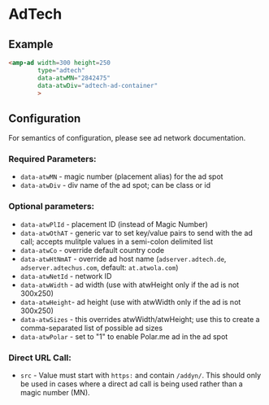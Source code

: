 <!---
Copyright 2015 The AMP HTML Authors. All Rights Reserved.

Licensed under the Apache License, Version 2.0 (the "License");
you may not use this file except in compliance with the License.
You may obtain a copy of the License at

      http://www.apache.org/licenses/LICENSE-2.0

Unless required by applicable law or agreed to in writing, software
distributed under the License is distributed on an "AS-IS" BASIS,
WITHOUT WARRANTIES OR CONDITIONS OF ANY KIND, either express or implied.
See the License for the specific language governing permissions and
limitations under the License.
-->

# AdTech

## Example

```html
<amp-ad width=300 height=250
        type="adtech"
        data-atwMN="2842475"
        data-atwDiv="adtech-ad-container"
        >
```

## Configuration
For semantics of configuration, please see ad network documentation.

### Required Parameters:
* `data-atwMN` - magic number (placement alias) for the ad spot
* `data-atwDiv` - div name of the ad spot; can be class or id

### Optional parameters:
* `data-atwPlId` - placement ID (instead of Magic Number)
* `data-atwOthAT` - generic var to set key/value pairs to send with the ad call; accepts mulitple values in a semi-colon delimited list
* `data-atwCo` - override default country code
* `data-atwHtNmAT` - override ad host name (`adserver.adtech.de`, `adserver.adtechus.com`, default: `at.atwola.com`)
* `data-atwNetId` - network ID
* `data-atwWidth` - ad width (use with atwHeight only if the ad is not 300x250)
* `data-atwHeight`- ad height (use with atwWidth only if the ad is not 300x250)
* `data-atwSizes` - this overrides atwWidth/atwHeight; use this to create a comma-separated list of possible ad sizes
* `data-atwPolar` - set to "1" to enable Polar.me ad in the ad spot

### Direct URL Call:
* `src` - Value must start with `https:` and contain `/addyn/`.  This should only be used in cases where a direct ad call is being used rather than a magic number (MN).

